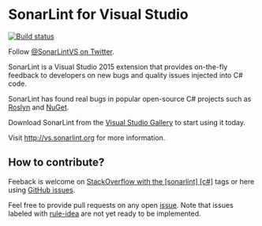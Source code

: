# SonarLint for Visual Studio

[![Build status](https://ci.appveyor.com/api/projects/status/7k0q64nckn92t87g/branch/master?svg=true)](https://ci.appveyor.com/project/dbolkensteyn/sonarlint-vs/branch/master) 

Follow [@SonarLintVS on Twitter](http://www.twitter.com/SonarLintVS).

SonarLint is a Visual Studio 2015 extension that provides on-the-fly feedback to developers on new bugs and quality issues injected into C# code.

SonarLint has found real bugs in popular open-source C# projects such as [Roslyn](https://github.com/dotnet/roslyn/pull/2237/files) and [NuGet](https://github.com/NuGet/NuGet3/pull/41/files).

Download SonarLint from the [Visual Studio Gallery](https://visualstudiogallery.msdn.microsoft.com/47d1049d-bb27-454e-aab8-24566c85e548) to start using it today.

Visit http://vs.sonarlint.org for more information.

## How to contribute?

Feeback is welcome on [StackOverflow with the [sonarlint] [c#]](http://stackoverflow.com/search?q=%5Bsonarlint%5D%2C+%5Bc%23%5D) tags or here using [GitHub issues](https://github.com/SonarSource/sonarlint-vs/issues).

Feel free to provide pull requests on any open [issue](https://github.com/SonarSource/sonarlint-vs/issues).
Note that issues labeled with [rule-idea](https://github.com/SonarSource/sonarlint-vs/issues?q=is%3Aopen+is%3Aissue+label%3Arule-idea) are not yet ready to be implemented.
